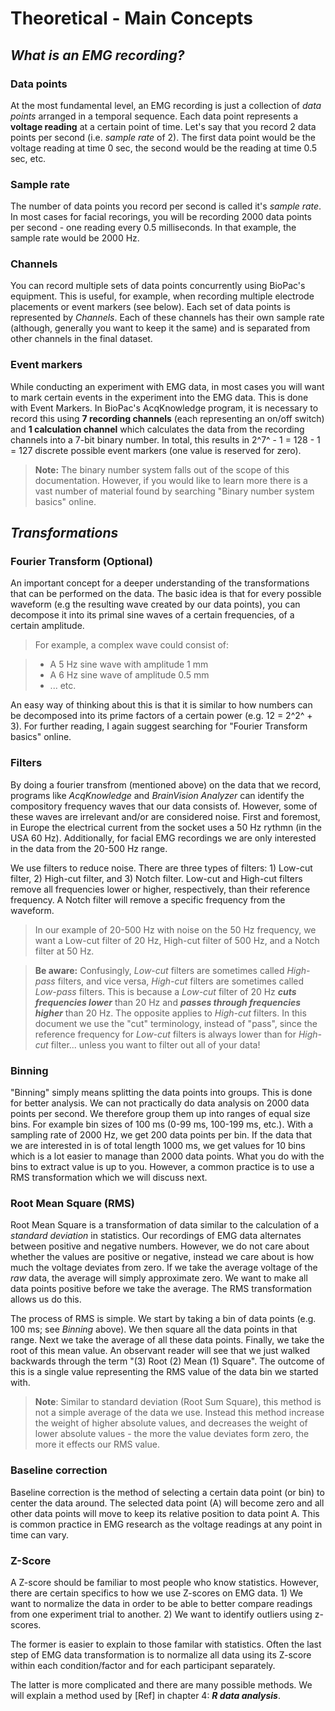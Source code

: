 # Theoretical - Main Concepts

## *What is an EMG recording?*

### **Data points**
At the most fundamental level, an EMG recording is just a collection of *data points* arranged in a temporal sequence. Each data point represents a **voltage reading** at a certain point of time. Let's say that you record 2 data points per second (i.e. *sample rate* of 2). The first data point would be the voltage reading at time 0 sec, the second would be the reading at time 0.5 sec, etc.

### **Sample rate**
The number of data points you record per second is called it's *sample rate*. In most cases for facial recorings, you will be recording 2000 data points per second - one reading every 0.5 milliseconds. In that example, the sample rate would be 2000 Hz.

### **Channels**
You can record multiple sets of data points concurrently using BioPac's equipment. This is useful, for example, when recording multiple electrode placements or event markers (see below). Each set of data points is represented by *Channels*. Each of these channels has their own sample rate (although, generally you want to keep it the same) and is separated from other channels in the final dataset.

### **Event markers**
While conducting an experiment with EMG data, in most cases you will want to mark certain events in the experiment into the EMG data. This is done with Event Markers. In BioPac's AcqKnowledge program, it is necessary to record this using **7 recording channels** (each representing an on/off switch) and **1 calculation channel** which calculates the data from the recording channels into a 7-bit binary number. In total, this results in 2^7^ - 1 = 128 - 1 = 127 discrete possible event markers (one value is reserved for zero).

> **Note:** The binary number system falls out of the scope of this documentation. However, if you would like to learn more there is a vast number of material found by searching "Binary number system basics" online.

## *Transformations*

### **Fourier Transform** (Optional)
An important concept for a deeper understanding of the transformations that can be performed on the data. The basic idea is that for every possible waveform (e.g the resulting wave created by our data points), you can decompose it into its primal sine waves of a certain frequencies, of a certain amplitude.

> For example, a complex wave could consist of:

> - A 5 Hz sine wave with amplitude 1 mm
> - A 6 Hz sine wave of amplitude 0.5 mm
> - ... etc.

An easy way of thinking about this is that it is similar to how numbers can be decomposed into its prime factors of a certain power (e.g. 12 = 2^2^ + 3). For further reading, I again suggest searching for "Fourier Transform basics" online.

### **Filters**
By doing a fourier transfrom (mentioned above) on the data that we record, programs like *AcqKnowledge* and *BrainVision Analyzer* can identify the compository frequency waves that our data consists of. However, some of these waves are irrelevant and/or are considered noise. First and foremost, in Europe the electrical current from the socket uses a 50 Hz rythmn (in the USA 60 Hz). Additionally, for facial EMG recordings we are only interested in the data from the 20-500 Hz range.

We use filters to reduce noise. There are three types of filters: 1) Low-cut filter, 2) High-cut filter, and 3) Notch filter. Low-cut and High-cut filters remove all frequencies lower or higher, respectively, than their reference frequency. A Notch filter will remove a specific frequency from the waveform.

> In our example of 20-500 Hz with noise on the 50 Hz frequency, we want a Low-cut filter of 20 Hz, High-cut filter of 500 Hz, and a Notch filter at 50 Hz.

>**Be aware:** Confusingly, *Low-cut* filters are sometimes called *High-pass* filters, and vice versa, *High-cut* filters are sometimes called *Low-pass* filters. This is because a *Low-cut* filter of 20 Hz ***cuts frequencies lower*** than 20 Hz and ***passes through frequencies higher*** than 20 Hz. The opposite applies to *High-cut* filters. In this document we use the "cut" terminology, instead of "pass", since the reference frequency for *Low-cut* filters is always lower than for *High-cut* filter... unless you want to filter out all of your data!

### **Binning**
"Binning" simply means splitting the data points into groups. This is done for better analysis. We can not practically do data analysis on 2000 data points per second. We therefore group them up into ranges of equal size bins. For example bin sizes of 100 ms (0-99 ms, 100-199 ms, etc.). With a sampling rate of 2000 Hz, we get 200 data points per bin. If the data that we are interested in is of total length 1000 ms, we get values for 10 bins which is a lot easier to manage than 2000 data points. What you do with the bins to extract value is up to you. However, a common practice is to use a RMS transformation which we will discuss next.

### **Root Mean Square (RMS)**
Root Mean Square is a transformation of data similar to the calculation of a *standard deviation* in statistics. Our recordings of EMG data alternates between positive and negative numbers. However, we do not care about whether the values are positive or negative, instead we care about is how much the voltage deviates from zero. If we take the average voltage of the *raw* data, the average will simply approximate zero. We want to make all data points positive before we take the average. The RMS transformation allows us do this.

The process of RMS is simple. We start by taking a bin of data points (e.g. 100 ms; see *Binning* above). We then square all the data points in that range. Next we take the average of all these data points. Finally, we take the root of this mean value. An observant reader will see that we just walked backwards through the term "(3) Root (2) Mean (1) Square". The outcome of this is a single value representing the RMS value of the data bin we started with.

> **Note**: Similar to standard deviation (Root Sum Square), this method is not a simple average of the data we use. Instead this method increase the weight of higher absolute values, and decreases the weight of lower absolute values - the more the value deviates form zero, the more it effects our RMS value.

### **Baseline correction**
Baseline correction is the method of selecting a certain data point (or bin) to center the data around. The selected data point (A) will become zero and all other data points will move to keep its relative position to data point A. This is common practice in EMG research as the voltage readings at any point in time can vary.

### **Z-Score**
A Z-score should be familiar to most people who know statistics. However, there are certain specifics to how we use Z-scores on EMG data. 1) We want to normalize the data in order to be able to better compare readings from one experiment trial to another. 2) We want to identify outliers using z-scores.

The former is easier to explain to those familar with statistics. Often the last step of EMG data transformation is to normalize all data using its Z-score within each condition/factor and for each participant separately.

The latter is more complicated and there are many possible methods. We will explain a method used by [Ref] in chapter 4: ***R data analysis***.